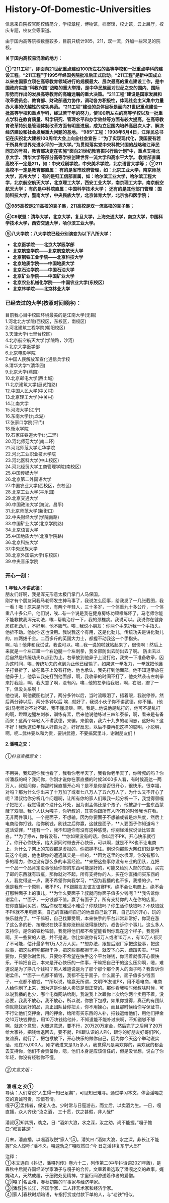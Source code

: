 #  History-Of-Domestic-Universities
信息来自院校官网校情简介，学校章程，博物馆，档案馆，校史馆，云上展厅，校庆专题，校友会等渠道。

由于国内高等院校数量较多，目前只统计985，211，双一流，外加一些常见的院校。  

 **关于国内高校易混淆的地方：**

   **①“211工程”，即面向21世纪重点建设100所左右的高等学校和一批重点学科的建设工程。“211工程”于1995年经国务院批准后正式启动。“211工程”是新中国成立以来由国家立项在高等教育领域进行的规模最大、层次最高的重点建设工作，是中国政府实施“科教兴国”战略的重大举措，是中华民族面对世纪之交的国内、国际形势而作出的发展高等教育的高瞻远瞩的重大决策。“211工程”建设是国家发展和改革委员会、教育部、财政部通力协作，调动各方积极性，体现社会主义集中力量办大事的优越性的成功典范。“211工程”建设的总体目标是面向21世纪重点建设一批高等学校和重点学科，经过若干年的努力，使100所左右的高等学校以及一批重点学科在教育质量、科学研究、管理水平和办学效益等方面有较大提高，在高等教育改革特别是管理体制改革方面有明显进展，成为立足国内培养高层次人才、解决经济建设和社会发展重大问题的基地。
   “985”工程：1998年5月4日，江泽民总书记在庆祝北大建校100周年大会上向全社会宣告：“为了实现现代化，我国要有若干所具有世界先进水平的一流大学。”为贯彻落实党中央科教兴国的战略和江泽民同志的号召，教育部决定在实施“面向21世纪教育振兴行动计划”中，重点支持北京大学、清华大学等部分高等学校创建世界一流大学和高水平大学。
教育部直属高校不一定是211，如：中央戏剧学院，中央美术学院，北京语言大学等；**
**②211高校不一定是教育部直属：**
    **有的是省市政府管理，如：北京工业大学，南京师范大学，苏州大学；**
    **有的是归工信部直属，如：哈尔滨工业大学，哈尔滨工程大学，北京航空航天大学，北京理工大学，西安工业大学，南京理工大学，南京航空航天大学；**
    **有的是中科院直属：中国科学技术大学；**
    **还有的是其他部门管理：国防科技大学，暨南大学，中央民族大学，北京体育大学，北京协和医学院；**

**③985高校是211高校的真子集，211高校是双一流高校的真子集；**  

**④C9联盟：清华大学，北京大学，复旦大学，上海交通大学，南京大学，中国科学技术大学，西安交通大学，哈尔滨工业大学。**

**⑤八大学院：八大学院已经分别演变为以下八所大学：**

- **北京医学院——北京大学医学部**
- **北京航空学院——北京航空航天大学**
- **北京钢铁工业学院——北京科技大学**
- **北京地质学院——中国地质大学**
- **北京石油学院——中国石油大学**
- **北京矿业学院——中国矿业大学**
- **北京农业机械化学院——中国农业大学(东校区）**
- **北京林学院——北京林业大学**

### **已经去过的大学(按照时间顺序)：**  

目前我心目中校园环境最美的是江南大学(无锡)  
1.河北北方学院(西校区，东校区，南校区)  
2.河北建筑工程学院(朝阳校区)  
3.天津大学(七里台校区)  
4.北京航空航天大学(学院路，沙河)  
5.北京大学医学部  
6.北京电影学院  
7.中国人民解放军宣化通信兵学校  
8.清华大学*(清华园)  
9.北京大学(燕园)  
10.北京邮电大学(西土城)  
11.北京建筑大学(展览馆路)  
12.中国人民大学(中关村)  
13.北京理工大学(中关村)  
14.江南大学  
15.河海大学(江宁)  
16.东南大学(九龙湖)  
17.张家口学院(平门)  
18.衡水学院  
19.石家庄铁道大学(北二环）  
20.河北师范大学(南二环)   
21.河北师范大学汇华学院  
22.河北工业职业技术学院    
23.河北医科大学(中山校区)  
24.河北经贸大学工商管理学院(南校区)  
25.中国传媒大学  
26.北京第二外国语大学  
27.中国农业大学(西校区，东校区)  
28.北京工业大学(平乐园)  
29.北京交通大学  
30.中国政法大学(海淀，昌平)  
31.北京师范大学(新街口)  
32.中央财经大学(学院南路)  
33.中国矿业大学(北京学院路)  
34.北京语言大学  
35.中国地质大学(北京学院路)  
36.北京科技大学  
37.中央民族大学  
38.北京外国语大学(东校区)  
39.中央音乐学院  

### 开心一刻：

**1.年轻人不讲武德：**  
朋友们好啊，我是浑元形意太极门掌门人马保国。    
刚才有个朋友问我马老师发生神马事了，我说怎么回事，给我发了一几张截图，我一看！嗷！原来是昨天，有两个年轻人，三十多岁，一个体重九十多公斤，一个体重八十多公斤，他们说，唉…有一个说是我在健身房练功颈椎练坏了，马老师你能不能教教我浑元功法，唉…帮助治疗一下，我的颈椎病。我说可以。我说你在健身房练死劲儿，不好用，他不服气。唉...我说小朋友：你两个手来折我一个手指头，他折不动。他说你这也没用。我说我这个有用，这是化劲儿，传统功夫是讲化劲儿的，四两拨千金。二百多斤的英国大力士，都握不动我这一个手指头。  
啊…哈！他非和我试试，我说可以。唉…我一说的啪就站起来了，很快啊！然后上来就是一个左正蹬一个右边腿一个左刺拳，我全部防出去防出去了啊。 防出去以后自然是传统功夫以点到为止。右拳放到他鼻子上没打他，我笑一下准备收拳，因为这时间，唉...传统功夫的点到为止他已经输了，如果这一拳发力，一拳就把他鼻子打骨折了，放在鼻子上没有打他，他也承认，我先打到他面部。他不知道拳放在他鼻子上，他承认我先打到他面部，啊，我收拳的时间不打了，他突然袭击左刺拳来打我脸，啊，我大意了啊，没有闪，唉…他的左拳给我眼，啊，右眼，蹭了一下，但没关系啊！  
他也说，啊他截图也说了，两分多钟以后，当时流眼泪了，捂着眼，我说停停。然后两分钟以后，两分多钟以后 唉...就好了，我说小伙子你不讲武德，你不懂。 (他说)马老师对不对不起，我不懂规矩。啊，我是…他说他是乱打的，他可不是乱打的啊，蹬蹬边腿左刺拳，训练有素，后来他说他练过三四年泰拳，啊，看来是有备而来！这两个年轻人不讲武德，来骗，来偷袭，我六十九岁的老同志，这好吗？这不好！我劝这位年轻人好自为之，好好反思，以后不要再犯这样的聪明，小聪明，啊，呃…武林要以和为贵，要讲武德，不要搞窝里斗，谢谢朋友们！  

**2.潘嘎之交：**    

###### ①抖音直播原文：  

不用哭，我知道你我也看了，我看你老半天了，我看你老半天了，你听叔的吗？你听潘叔的吗？我问你，你刚才说你在家直播的时候3000多人看，有时候高达一两万人，叔就问你，你那时候直播开心吗？是不是你是否很开心，很快乐，很幸福，对吗？那为什么你出来了十万加了或者七八万人了五六万人了，为什么又不开心了呢？潘叔给你分析几个问题啊，让所有你的家人们跟我一起分析一下，我觉得替嘎子把把关，我觉得这个没什么坏处，因为谢孟伟还是个孩子，他被那个一些东西蒙蔽了双眼。我个人认为嘎子，你听叔的，其实你跟所有人PK有的时候我也在看。无非两件事儿，一个是面子，不想输，因为你要面子不想输或者是炒热度，然后上电商给你打钱，给你刷钱，刷钱之后你赢，这就是面子，**人要面子你知道吗？这活受罪，**还有一个，我不知道你有没有这种感觉，你别怪潘叔说话比较直白。**为了挣w，你有没有，**你如果没有的话，你以后不PK，开心快乐就行了。你开心你快乐，给大家同时带去开心快乐，可以啊，就是不PK也不让电商上，为什么？网上的东西都是虚拟的，你把握不住。别说你那些大网红们就是专门玩这个电商，他也跟你的遭遇其实是一样的，**因为这里的水很深，你没有那么多的精力，你也没有那么多的丰富经验。**来把这些事你没有专业的团队，连把一个品一个品肯定没事他给你邮的东西可能是好的，可能又给别人邮的东西，买完了邮的东西就有瑕疵，那你就对不起，所有支持你的人，买在你直播间买东西的人，我觉得这一点，我不希望你向我学习，**因为我播的也不多，我播的少。**但是我有一个原则，我不PK，PK跟朋友友谊友谊赛PK，绝不会让电商上，绝不会打那种面子上的事儿，**为什么要面子？叔就问你面子值多少钱呢？**我告诉你谢孟伟，**面子，一分钱都不值。赢了有面子了，所有支持你的人在你的店里，在你直播间买货，然后你现在难受不难受？你缺钱吗？你生活你缺钱吗？不缺钱就不PK就不用电商来，自己的直播间自己的地盘自己说了算，自己玩的开心，玩的快乐就完了。**干嘛呀，自己找罪受啊，本来快手的平台非常非常好，你现在涨了这么多的粉，按理说在快手里你涨粉丝涨得挺快的，叔告诉你个事儿，这么多人支持你，是你的铁粉铁骑，我觉得他们都不希望能看到你现在这个样子，我觉得啊，买一些货的人吧，并不是说，你比如说你有5万人或者10万人，有10万人都买了不可能，估计最多有1万人2万人买，**想办法，跟售后跟厂家把这些事，把这些事，把这些粑粑都擦干净，把这些事都擦干净，就安下心来，踏踏实实。**只要你，只要你谢孟伟，只要你不希望在快手这个平台赚钱，你活着就很开心很快乐，干嘛把自己，本来是开心快乐的一件事，干嘛把自己干的这么压抑啊，嗯，难道说是为了挣几个钱吗？男人难道说是为了那个那个那个男人的面子吗？我告诉你谢孟伟，**面子一点都不值钱，我都不在乎面子，什么面子，面子值多少钱面子，一点都不值钱，**所以说，输赢无所谓，文明PK友谊PK，用不着电商，电商人给你刷了上来，因为这是你给人卖货是很正常的。那你看我啥时候叔啥时候，可以说我播的也少，哪个电商网站给刷，我说我上次跟你上次给你两个卖用不着，没必要，我我不放心，我不放心，所以说，你放下包袱，如果你觉得，真正的有团队你就能找到好的品，真正团队替你把关，你不用操心，而且那时候给你写保证书，不行让他们交押金，用的押金，给所有买东西的人补，把钱退给他们，用他们押金交10万块钱押金，用10万块钱给他补，不知道能不能补过来啊，不知道够不够啊，就这个意思，大概这意思，要不行，20万20万定金，然后完了之后用了20万给大家补，把钱给退回去，要不就，PK跟认识的人PK，跟你的好朋友好哥们PK，友谊赛，就行了，把包袱放下，开心快乐的做你自己，因为你今天这个举动说实话，现在75,000人，刚才我进来是3万多人，我觉得凡是喜欢你的，喜欢我的都会去支持你，他们不会责备你，嗯，他们本身是应该信任的，但是没曾想，说白了你年轻，你没有经验你不懂。 



###### ②文言文版：    

​                                                                                  **潘 嘎 之 交①**   
导读：人们常说“人生得一知已足矣”，可见知已难寻。通过学习本文，体会潘嘎之交的真诚可贵，珍惜有情。  
嘎子②孟伟者，保定人也。少时常与日寇游击，而立后，以卖酒为生。一日，嘎直播，众人齐伐:“汝之酒， 三十贯，饮之甚假，非人哉!”  

潘叔③知其贤，劝之，日: “酒如大浪，水之深，汝之幼，尚不能握。”嘎子愧曰:“叔言甚是!”  

月末，潘直播，以嘎酒取悦“家人”④。潘笑曰:“酒如大浪，水之深，非长江不能握!”众人惊呼:“潘不义，嘎速劝之!”嘎叹然曰:“今 日之潘非复东宁大郎!”      

注释：  
①本文选自《抖记，潘嘎列传》卷六十二，列传第二(中华抖诗词2021年版)，是春秋中后期齐国经济学家潘子与嘎子的合传。文章着重选取了潘嘎之交的故事，娓娓动人，天然成趣，于细微处见精神，字里行间渗透着作者的爱憎。  
②|嘎子|名孟伟，春秋初期的军事家与经济学家。  
③|潘叔|名长江，齐国学家、二人转艺术家和经济学家。  
④|家人|春秋时期暗语，专指打赏或付款下单的人，与“老铁”相似。  



